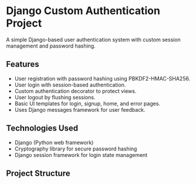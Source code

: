 # Django Custom Authentication Project

A simple Django-based user authentication system with custom session management and password hashing.

## Features

- User registration with password hashing using PBKDF2-HMAC-SHA256.
- User login with session-based authentication.
- Custom authentication decorator to protect views.
- User logout by flushing sessions.
- Basic UI templates for login, signup, home, and error pages.
- Uses Django messages framework for user feedback.

## Technologies Used

- Django (Python web framework)
- Cryptography library for secure password hashing
- Django session framework for login state management

## Project Structure

